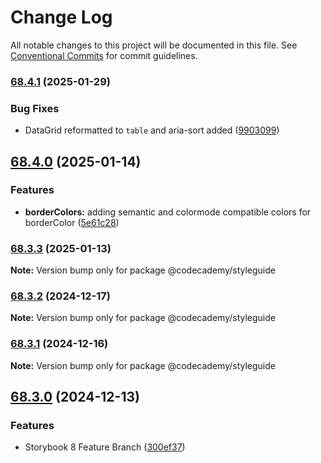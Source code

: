 # Change Log

All notable changes to this project will be documented in this file.
See [Conventional Commits](https://conventionalcommits.org) for commit guidelines.

### [68.4.1](https://github.com/Codecademy/gamut/compare/@codecademy/styleguide@68.4.0...@codecademy/styleguide@68.4.1) (2025-01-29)

### Bug Fixes

- DataGrid reformatted to `table` and aria-sort added ([9903099](https://github.com/Codecademy/gamut/commit/99030998cba981215a56ce260c588385f78b398a))

## [68.4.0](https://github.com/Codecademy/gamut/compare/@codecademy/styleguide@68.3.3...@codecademy/styleguide@68.4.0) (2025-01-14)

### Features

- **borderColors:** adding semantic and colormode compatible colors for borderColor ([5e61c28](https://github.com/Codecademy/gamut/commit/5e61c289ce2eec83ef23d83633aca062247f1f61))

### [68.3.3](https://github.com/Codecademy/gamut/compare/@codecademy/styleguide@68.3.2...@codecademy/styleguide@68.3.3) (2025-01-13)

**Note:** Version bump only for package @codecademy/styleguide

### [68.3.2](https://github.com/Codecademy/gamut/compare/@codecademy/styleguide@68.3.1...@codecademy/styleguide@68.3.2) (2024-12-17)

**Note:** Version bump only for package @codecademy/styleguide

### [68.3.1](https://github.com/Codecademy/gamut/compare/@codecademy/styleguide@68.3.0...@codecademy/styleguide@68.3.1) (2024-12-16)

**Note:** Version bump only for package @codecademy/styleguide

## [68.3.0](https://github.com/Codecademy/gamut/compare/@codecademy/styleguide@68.2.7...@codecademy/styleguide@68.3.0) (2024-12-13)

### Features

- Storybook 8 Feature Branch ([300ef37](https://github.com/Codecademy/gamut/commit/300ef37da570c8425f7ac1aed52e87392b44fadf))

